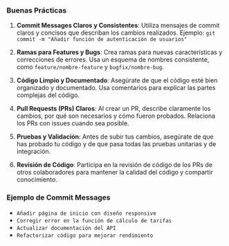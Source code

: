 
### Buenas Prácticas

1. **Commit Messages Claros y Consistentes**: Utiliza mensajes de commit claros y concisos que describan los cambios realizados. Ejemplo: `git commit -m "Añadir función de autenticación de usuarios"`

2. **Ramas para Features y Bugs**: Crea ramas para nuevas características y correcciones de errores. Usa un esquema de nombres consistente, como `feature/nombre-feature` y `bugfix/nombre-bug`.

3. **Código Limpio y Documentado**: Asegúrate de que el código esté bien organizado y documentado. Usa comentarios para explicar las partes complejas del código.

4. **Pull Requests (PRs) Claros**: Al crear un PR, describe claramente los cambios, por qué son necesarios y cómo fueron probados. Relaciona los PRs con issues cuando sea posible.

5. **Pruebas y Validación**: Antes de subir tus cambios, asegúrate de que has probado tu código y de que pasa todas las pruebas unitarias y de integración.

6. **Revisión de Código**: Participa en la revisión de código de los PRs de otros colaboradores para mantener la calidad del código y compartir conocimiento.

### Ejemplo de Commit Messages

- `Añadir página de inicio con diseño responsive`
- `Corregir error en la función de cálculo de tarifas`
- `Actualizar documentación del API`
- `Refactorizar código para mejorar rendimiento`


